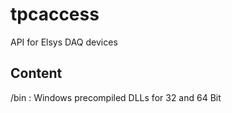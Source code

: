 # tpcaccess
API for Elsys DAQ devices

## Content

/bin : Windows precompiled DLLs for 32 and 64 Bit 
